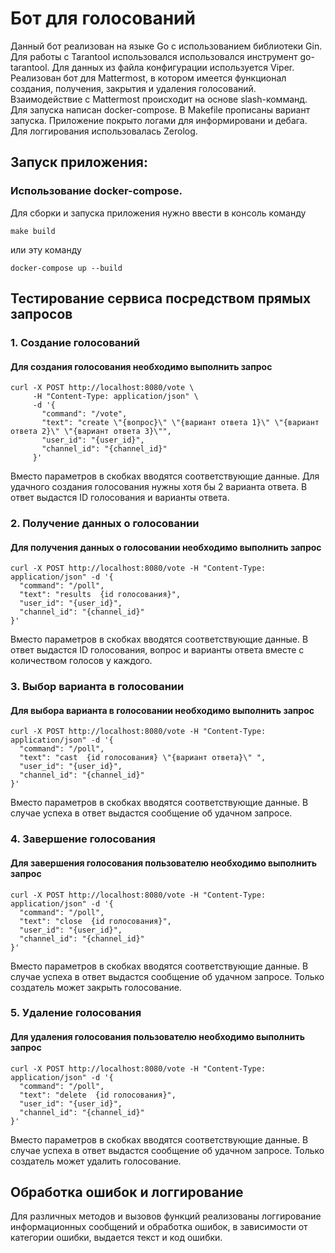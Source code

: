# Бот для голосований
Данный бот реализован на языке Go с использованием библиотеки Gin. Для работы с Tarantool использовался использовался инструмент go-tarantool. 
Для данных из файла конфигурации используется Viper.
Реализован бот для Mattermost, в котором имеется функционал создания, получения, закрытия и удаления голосований. Взаимодействие с Mattermost происходит на основе slash-комманд. Для запуска написан docker-compose.
В Makefile прописаны вариант запуска. Приложение покрыто логами для информировани и дебага.
Для логгирования использовалась Zerolog. 
## Запуск приложения:
### Использование docker-compose.
   Для сборки и запуска приложения нужно ввести в консоль команду
   ```
   make build
   ```
   или эту команду
   ```
   docker-compose up --build
   ```
## Тестирование сервиса посредством прямых запросов
### 1. Создание голосований
#### Для создания голосования необходимо выполнить запрос
```
curl -X POST http://localhost:8080/vote \
     -H "Content-Type: application/json" \
     -d '{           
       "command": "/vote",                                    
       "text": "create \"{вопрос}\" \"{вариант ответа 1}\" \"{вариант ответа 2}\" \"{вариант ответа 3}\"",
       "user_id": "{user_id}",
       "channel_id": "{channel_id}"
     }'
```
Вместо параметров в скобках вводятся соответствующие данные. Для удачного создания голосования нужны хотя бы 2 варианта ответа. В ответ выдастся ID голосования и варианты ответа. 
### 2. Получение данных о голосовании
#### Для получения данных о голосовании необходимо выполнить запрос
```
curl -X POST http://localhost:8080/vote -H "Content-Type: application/json" -d '{
  "command": "/poll",
  "text": "results  {id голосования}",
  "user_id": "{user_id}",
  "channel_id": "{channel_id}"
}'
```
Вместо параметров в скобках вводятся соответствующие данные. В ответ выдастся ID голосования, вопрос и варианты ответа вместе с количеством голосов у каждого. 
### 3. Выбор варианта в голосовании
#### Для выбора варианта в голосовании необходимо выполнить запрос
```
curl -X POST http://localhost:8080/vote -H "Content-Type: application/json" -d '{
  "command": "/poll",
  "text": "cast  {id голосования} \"{вариант ответа}\" ",
  "user_id": "{user_id}",
  "channel_id": "{channel_id}"
}'
```
Вместо параметров в скобках вводятся соответствующие данные. В случае успеха в ответ выдастся сообщение об удачном запросе. 
### 4. Завершение голосования
#### Для завершения голосования пользователю необходимо выполнить запрос
```
curl -X POST http://localhost:8080/vote -H "Content-Type: application/json" -d '{
  "command": "/poll",
  "text": "close  {id голосования}",
  "user_id": "{user_id}",
  "channel_id": "{channel_id}"
}'
```
Вместо параметров в скобках вводятся соответствующие данные. В случае успеха в ответ выдастся сообщение об удачном запросе. Только создатель может закрыть голосование.
### 5. Удаление голосования
#### Для удаления голосования пользователю необходимо выполнить запрос
```
curl -X POST http://localhost:8080/vote -H "Content-Type: application/json" -d '{
  "command": "/poll",
  "text": "delete  {id голосования}",
  "user_id": "{user_id}",
  "channel_id": "{channel_id}"
}'
```
Вместо параметров в скобках вводятся соответствующие данные. В случае успеха в ответ выдастся сообщение об удачном запросе. Только создатель может удалить голосование.
## Обработка ошибок и логгирование
Для различных методов и вызовов функций реализованы логгирование информационных сообщений и обработка ошибок, в зависимости от категории ошибки, выдается текст и код ошибки.
